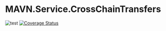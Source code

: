 # MAVN.Service.CrossChainTransfers

![test](https://github.com/OpenMAVN/MAVN.Service.CrossChainTransfers/workflows/test/badge.svg)
[![Coverage Status](https://coveralls.io/repos/github/OpenMAVN/MAVN.Service.CrossChainTransfers/badge.svg?branch=master)](https://coveralls.io/github/OpenMAVN/MAVN.Service.CrossChainTransfers?branch=master)
